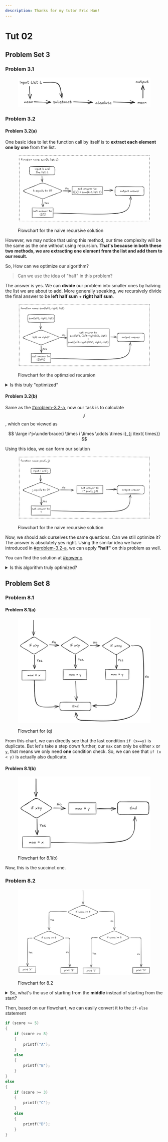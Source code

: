 ```yaml
---
description: Thanks for my tutor Eric Han!
---
```


# Tut 02

## Problem Set 3

### Problem 3.1

<figure><picture><source srcset="../.gitbook/assets/tut02-01-dark.png" media="(prefers-color-scheme: dark)"><img src="../.gitbook/assets/tut02-01-light.png" alt=""></picture><figcaption></figcaption></figure>

### Problem 3.2

#### Problem 3.2(a)

One basic idea to let the function call by itself is to **extract each element one by one** from the list.

<figure><picture><source srcset="../.gitbook/assets/tut02-02-dark.png" media="(prefers-color-scheme: dark)"><img src="../.gitbook/assets/tut02-02-light.png" alt=""></picture><figcaption><p>Flowchart for the naive recursive solution</p></figcaption></figure>

However, we may notice that using this method, our time complexity will be the same as the one without using recursion. **That's because in both these two methods, we are extracting one element from the list and add them to our result.**

So, How can we optimize our algorithm?

> Can we use the idea of "half" in this problem?

The answer is yes. We can **divide** our problem into smaller ones by halving the list we are about to add. More generally speaking, we recursively divide the final answer to be **left half sum** + **right half sum**.

<figure><picture><source srcset="../.gitbook/assets/tut02-03-dark.png" media="(prefers-color-scheme: dark)"><img src="../.gitbook/assets/tut02-03-light.png" alt=""></picture><figcaption><p>Flowchart for the optimzied recursion</p></figcaption></figure>

<details>

<summary>Is this truly "optimized"</summary>

No! Till the end, no matter which method we use, we have to get each of the element from the list so that we can calculate the sum. So, the time complexity for these three methods are totally **the same!**

</details>

#### Problem 3.2(b)

Same as the [#problem-3.2-a](tut-02.md#problem-3.2-a "mention"), now our task is to calculate $$i^j$$, which can be viewed as

$$
\large i^j=\underbrace{i \times i \times \cdots \times i}_{j \text{ times}}
$$

Using this idea, we can form our solution

<figure><picture><source srcset="../.gitbook/assets/tut02-04-dark.png" media="(prefers-color-scheme: dark)"><img src="../.gitbook/assets/tut02-04-light.png" alt=""></picture><figcaption><p>Flowchart for the naive recursive solution</p></figcaption></figure>

Now, we should ask ourselves the same questions. Can we still optimize it? The answer is absolutely yes right. Using the similar idea we have introduced in [#problem-3.2-a](tut-02.md#problem-3.2-a "mention"), we can apply **"half"** on this problem as well.

You can find the solution at [#power.c](../lab/lab-03.md#power.c "mention").

<details>

<summary>Is this algorithm truly optimized?</summary>

Yes! Did you remember that in the [#problem-3.2-a](tut-02.md#problem-3.2-a "mention"), by using the idea of "half", our algorithm is not truly optimized. But in this probelm, the algorithm is truly optimized.

We can think of this example, if we want to calculate $$2^{10}$$

Using the naive recursion, we need to calculate $$2^9,2^8,...,2^2,2^1.$$ That means we will call our `pow(i, j)` for 9 times.

However, using the optimized recursion, we only need to know $$4^5,8^2,16^1$$. We have optimized our times to 4 now.

If the number is bigger, we will find that the optimized version is much much faster than the naive recursion solution.

</details>

## Problem Set 8

### Problem 8.1

#### Problem 8.1(a)

<figure><picture><source srcset="../.gitbook/assets/tut02-05-dark.png" media="(prefers-color-scheme: dark)"><img src="../.gitbook/assets/tut02-05-light.png" alt=""></picture><figcaption><p>Flowchart for (q)</p></figcaption></figure>

From this chart, we can directly see that the last condition `if (x==y)` is duplicate. But let's take a step down further, our `max` can only be either `x` or `y`, that means we only need **one** condition check. So, we can see that `if (x < y)` is actually also duplicate.



#### Problem 8.1(b)

<figure><picture><source srcset="../.gitbook/assets/tut02-06-dark.png" media="(prefers-color-scheme: dark)"><img src="../.gitbook/assets/tut02-06-light.png" alt=""></picture><figcaption><p>Flowchart for 8.1(b)</p></figcaption></figure>

Now, this is the succinct one.

### Problem 8.2

<figure><img src="../.gitbook/assets/tut02-07-light.png" alt=""><figcaption><p>Flowchart for 8.2</p></figcaption></figure>

<details>

<summary>So, what's the use of starting from the <strong>middle</strong> instead of starting from the start?</summary>

This kind of method will make sure every time we will check for 2 times while the one that starts from the first will check 3 times in the worst case and 1 time in the best case.

</details>

Then, based on our flowchart, we can easily convert it to the `if-else` statement

```c
if (score >= 5)
{
    if (score >= 8)
    {
        printf("A");
    }
    else
    {
        printf("B");
    }
}
else
{
    if (score >= 3)
    {
        printf("C");
    }
    else
    {
        printf("D");
    }
}
```
